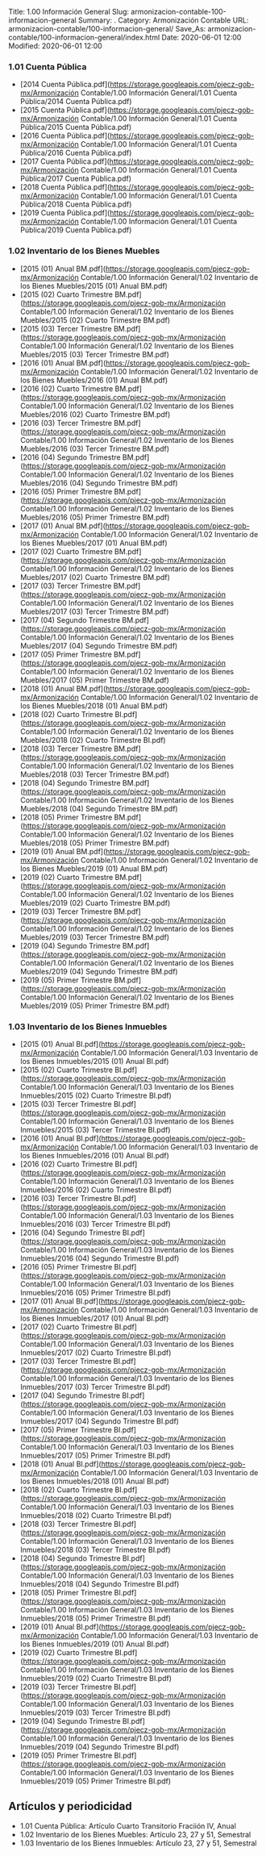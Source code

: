 Title: 1.00 Información General
Slug: armonizacion-contable-100-informacion-general
Summary: .
Category: Armonización Contable
URL: armonizacion-contable/100-informacion-general/
Save_As: armonizacion-contable/100-informacion-general/index.html
Date: 2020-06-01 12:00
Modified: 2020-06-01 12:00


 



### 1.01 Cuenta Pública


* [2014 Cuenta Pública.pdf](https://storage.googleapis.com/pjecz-gob-mx/Armonización Contable/1.00 Información General/1.01 Cuenta Pública/2014 Cuenta Pública.pdf)
* [2015 Cuenta Pública.pdf](https://storage.googleapis.com/pjecz-gob-mx/Armonización Contable/1.00 Información General/1.01 Cuenta Pública/2015 Cuenta Pública.pdf)
* [2016 Cuenta Pública.pdf](https://storage.googleapis.com/pjecz-gob-mx/Armonización Contable/1.00 Información General/1.01 Cuenta Pública/2016 Cuenta Pública.pdf)
* [2017 Cuenta Pública.pdf](https://storage.googleapis.com/pjecz-gob-mx/Armonización Contable/1.00 Información General/1.01 Cuenta Pública/2017 Cuenta Pública.pdf)
* [2018 Cuenta Pública.pdf](https://storage.googleapis.com/pjecz-gob-mx/Armonización Contable/1.00 Información General/1.01 Cuenta Pública/2018 Cuenta Pública.pdf)
* [2019 Cuenta Pública.pdf](https://storage.googleapis.com/pjecz-gob-mx/Armonización Contable/1.00 Información General/1.01 Cuenta Pública/2019 Cuenta Pública.pdf)


### 1.02 Inventario de los Bienes Muebles


* [2015 (01) Anual BM.pdf](https://storage.googleapis.com/pjecz-gob-mx/Armonización Contable/1.00 Información General/1.02 Inventario de los Bienes Muebles/2015 (01) Anual BM.pdf)
* [2015 (02) Cuarto Trimestre BM.pdf](https://storage.googleapis.com/pjecz-gob-mx/Armonización Contable/1.00 Información General/1.02 Inventario de los Bienes Muebles/2015 (02) Cuarto Trimestre BM.pdf)
* [2015 (03) Tercer Trimestre BM.pdf](https://storage.googleapis.com/pjecz-gob-mx/Armonización Contable/1.00 Información General/1.02 Inventario de los Bienes Muebles/2015 (03) Tercer Trimestre BM.pdf)
* [2016 (01) Anual BM.pdf](https://storage.googleapis.com/pjecz-gob-mx/Armonización Contable/1.00 Información General/1.02 Inventario de los Bienes Muebles/2016 (01) Anual BM.pdf)
* [2016 (02) Cuarto Trimestre BM.pdf](https://storage.googleapis.com/pjecz-gob-mx/Armonización Contable/1.00 Información General/1.02 Inventario de los Bienes Muebles/2016 (02) Cuarto Trimestre BM.pdf)
* [2016 (03) Tercer Trimestre BM.pdf](https://storage.googleapis.com/pjecz-gob-mx/Armonización Contable/1.00 Información General/1.02 Inventario de los Bienes Muebles/2016 (03) Tercer Trimestre BM.pdf)
* [2016 (04) Segundo Trimestre BM.pdf](https://storage.googleapis.com/pjecz-gob-mx/Armonización Contable/1.00 Información General/1.02 Inventario de los Bienes Muebles/2016 (04) Segundo Trimestre BM.pdf)
* [2016 (05) Primer Trimestre BM.pdf](https://storage.googleapis.com/pjecz-gob-mx/Armonización Contable/1.00 Información General/1.02 Inventario de los Bienes Muebles/2016 (05) Primer Trimestre BM.pdf)
* [2017 (01) Anual BM.pdf](https://storage.googleapis.com/pjecz-gob-mx/Armonización Contable/1.00 Información General/1.02 Inventario de los Bienes Muebles/2017 (01) Anual BM.pdf)
* [2017 (02) Cuarto Trimestre BM.pdf](https://storage.googleapis.com/pjecz-gob-mx/Armonización Contable/1.00 Información General/1.02 Inventario de los Bienes Muebles/2017 (02) Cuarto Trimestre BM.pdf)
* [2017 (03) Tercer Trimestre BM.pdf](https://storage.googleapis.com/pjecz-gob-mx/Armonización Contable/1.00 Información General/1.02 Inventario de los Bienes Muebles/2017 (03) Tercer Trimestre BM.pdf)
* [2017 (04) Segundo Trimestre BM.pdf](https://storage.googleapis.com/pjecz-gob-mx/Armonización Contable/1.00 Información General/1.02 Inventario de los Bienes Muebles/2017 (04) Segundo Trimestre BM.pdf)
* [2017 (05) Primer Trimestre BM.pdf](https://storage.googleapis.com/pjecz-gob-mx/Armonización Contable/1.00 Información General/1.02 Inventario de los Bienes Muebles/2017 (05) Primer Trimestre BM.pdf)
* [2018 (01) Anual BM.pdf](https://storage.googleapis.com/pjecz-gob-mx/Armonización Contable/1.00 Información General/1.02 Inventario de los Bienes Muebles/2018 (01) Anual BM.pdf)
* [2018 (02) Cuarto Trimestre BI.pdf](https://storage.googleapis.com/pjecz-gob-mx/Armonización Contable/1.00 Información General/1.02 Inventario de los Bienes Muebles/2018 (02) Cuarto Trimestre BI.pdf)
* [2018 (03) Tercer Trimestre BM.pdf](https://storage.googleapis.com/pjecz-gob-mx/Armonización Contable/1.00 Información General/1.02 Inventario de los Bienes Muebles/2018 (03) Tercer Trimestre BM.pdf)
* [2018 (04) Segundo Trimestre BM.pdf](https://storage.googleapis.com/pjecz-gob-mx/Armonización Contable/1.00 Información General/1.02 Inventario de los Bienes Muebles/2018 (04) Segundo Trimestre BM.pdf)
* [2018 (05) Primer Trimestre BM.pdf](https://storage.googleapis.com/pjecz-gob-mx/Armonización Contable/1.00 Información General/1.02 Inventario de los Bienes Muebles/2018 (05) Primer Trimestre BM.pdf)
* [2019 (01) Anual BM.pdf](https://storage.googleapis.com/pjecz-gob-mx/Armonización Contable/1.00 Información General/1.02 Inventario de los Bienes Muebles/2019 (01) Anual BM.pdf)
* [2019 (02) Cuarto Trimestre BM.pdf](https://storage.googleapis.com/pjecz-gob-mx/Armonización Contable/1.00 Información General/1.02 Inventario de los Bienes Muebles/2019 (02) Cuarto Trimestre BM.pdf)
* [2019 (03) Tercer Trimestre BM.pdf](https://storage.googleapis.com/pjecz-gob-mx/Armonización Contable/1.00 Información General/1.02 Inventario de los Bienes Muebles/2019 (03) Tercer Trimestre BM.pdf)
* [2019 (04) Segundo Trimestre BM.pdf](https://storage.googleapis.com/pjecz-gob-mx/Armonización Contable/1.00 Información General/1.02 Inventario de los Bienes Muebles/2019 (04) Segundo Trimestre BM.pdf)
* [2019 (05) Primer Trimestre BM.pdf](https://storage.googleapis.com/pjecz-gob-mx/Armonización Contable/1.00 Información General/1.02 Inventario de los Bienes Muebles/2019 (05) Primer Trimestre BM.pdf)


### 1.03 Inventario de los Bienes Inmuebles


* [2015 (01) Anual BI.pdf](https://storage.googleapis.com/pjecz-gob-mx/Armonización Contable/1.00 Información General/1.03 Inventario de los Bienes Inmuebles/2015 (01) Anual BI.pdf)
* [2015 (02) Cuarto Trimestre BI.pdf](https://storage.googleapis.com/pjecz-gob-mx/Armonización Contable/1.00 Información General/1.03 Inventario de los Bienes Inmuebles/2015 (02) Cuarto Trimestre BI.pdf)
* [2015 (03) Tercer Trimestre BI.pdf](https://storage.googleapis.com/pjecz-gob-mx/Armonización Contable/1.00 Información General/1.03 Inventario de los Bienes Inmuebles/2015 (03) Tercer Trimestre BI.pdf)
* [2016 (01) Anual BI.pdf](https://storage.googleapis.com/pjecz-gob-mx/Armonización Contable/1.00 Información General/1.03 Inventario de los Bienes Inmuebles/2016 (01) Anual BI.pdf)
* [2016 (02) Cuarto Trimestre BI.pdf](https://storage.googleapis.com/pjecz-gob-mx/Armonización Contable/1.00 Información General/1.03 Inventario de los Bienes Inmuebles/2016 (02) Cuarto Trimestre BI.pdf)
* [2016 (03) Tercer Trimestre BI.pdf](https://storage.googleapis.com/pjecz-gob-mx/Armonización Contable/1.00 Información General/1.03 Inventario de los Bienes Inmuebles/2016 (03) Tercer Trimestre BI.pdf)
* [2016 (04) Segundo Trimestre BI.pdf](https://storage.googleapis.com/pjecz-gob-mx/Armonización Contable/1.00 Información General/1.03 Inventario de los Bienes Inmuebles/2016 (04) Segundo Trimestre BI.pdf)
* [2016 (05) Primer Trimestre BI.pdf](https://storage.googleapis.com/pjecz-gob-mx/Armonización Contable/1.00 Información General/1.03 Inventario de los Bienes Inmuebles/2016 (05) Primer Trimestre BI.pdf)
* [2017 (01) Anual BI.pdf](https://storage.googleapis.com/pjecz-gob-mx/Armonización Contable/1.00 Información General/1.03 Inventario de los Bienes Inmuebles/2017 (01) Anual BI.pdf)
* [2017 (02) Cuarto Trimestre BI.pdf](https://storage.googleapis.com/pjecz-gob-mx/Armonización Contable/1.00 Información General/1.03 Inventario de los Bienes Inmuebles/2017 (02) Cuarto Trimestre BI.pdf)
* [2017 (03) Tercer Trimestre BI.pdf](https://storage.googleapis.com/pjecz-gob-mx/Armonización Contable/1.00 Información General/1.03 Inventario de los Bienes Inmuebles/2017 (03) Tercer Trimestre BI.pdf)
* [2017 (04) Segundo Trimestre BI.pdf](https://storage.googleapis.com/pjecz-gob-mx/Armonización Contable/1.00 Información General/1.03 Inventario de los Bienes Inmuebles/2017 (04) Segundo Trimestre BI.pdf)
* [2017 (05) Primer Trimestre BI.pdf](https://storage.googleapis.com/pjecz-gob-mx/Armonización Contable/1.00 Información General/1.03 Inventario de los Bienes Inmuebles/2017 (05) Primer Trimestre BI.pdf)
* [2018 (01) Anual BI.pdf](https://storage.googleapis.com/pjecz-gob-mx/Armonización Contable/1.00 Información General/1.03 Inventario de los Bienes Inmuebles/2018 (01) Anual BI.pdf)
* [2018 (02) Cuarto Trimestre BI.pdf](https://storage.googleapis.com/pjecz-gob-mx/Armonización Contable/1.00 Información General/1.03 Inventario de los Bienes Inmuebles/2018 (02) Cuarto Trimestre BI.pdf)
* [2018 (03) Tercer Trimestre BI.pdf](https://storage.googleapis.com/pjecz-gob-mx/Armonización Contable/1.00 Información General/1.03 Inventario de los Bienes Inmuebles/2018 (03) Tercer Trimestre BI.pdf)
* [2018 (04) Segundo Trimestre BI.pdf](https://storage.googleapis.com/pjecz-gob-mx/Armonización Contable/1.00 Información General/1.03 Inventario de los Bienes Inmuebles/2018 (04) Segundo Trimestre BI.pdf)
* [2018 (05) Primer Trimestre BI.pdf](https://storage.googleapis.com/pjecz-gob-mx/Armonización Contable/1.00 Información General/1.03 Inventario de los Bienes Inmuebles/2018 (05) Primer Trimestre BI.pdf)
* [2019 (01) Anual BI.pdf](https://storage.googleapis.com/pjecz-gob-mx/Armonización Contable/1.00 Información General/1.03 Inventario de los Bienes Inmuebles/2019 (01) Anual BI.pdf)
* [2019 (02) Cuarto Trimestre BI.pdf](https://storage.googleapis.com/pjecz-gob-mx/Armonización Contable/1.00 Información General/1.03 Inventario de los Bienes Inmuebles/2019 (02) Cuarto Trimestre BI.pdf)
* [2019 (03) Tercer Trimestre BI.pdf](https://storage.googleapis.com/pjecz-gob-mx/Armonización Contable/1.00 Información General/1.03 Inventario de los Bienes Inmuebles/2019 (03) Tercer Trimestre BI.pdf)
* [2019 (04) Segundo Trimestre BI.pdf](https://storage.googleapis.com/pjecz-gob-mx/Armonización Contable/1.00 Información General/1.03 Inventario de los Bienes Inmuebles/2019 (04) Segundo Trimestre BI.pdf)
* [2019 (05) Primer Trimestre BI.pdf](https://storage.googleapis.com/pjecz-gob-mx/Armonización Contable/1.00 Información General/1.03 Inventario de los Bienes Inmuebles/2019 (05) Primer Trimestre BI.pdf)


## Artículos y periodicidad

- 1.01 Cuenta Pública: Artículo Cuarto Transitorio Fraciión IV, Anual
- 1.02 Inventario de los Bienes Muebles: Artículo 23, 27 y 51, Semestral
- 1.03 Inventario de los Bienes Inmuebles: Artículo 23, 27 y 51, Semestral



